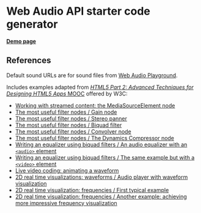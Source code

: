 # Web Audio API starter code generator

**[Demo page][demo-en-base]**

[demo-en-base]: http://antonkhorev.github.io/webaudio-starter/en/base/

## References

Default sound URLs are for sound files from [Web Audio Playground](http://webaudioplayground.appspot.com/).

Includes examples adapted from [*HTML5 Part 2: Advanced Techniques for Designing HTML5 Apps* MOOC](https://www.edx.org/course/html5-part-2-advanced-techniques-w3cx-html5-2x) offered by W3C:

* [Working with streamed content: the MediaSourceElement node](http://jsbin.com/mifaqa/edit)
* [The most useful filter nodes / Gain node](http://jsbin.com/dizipo/edit)
* [The most useful filter nodes / Stereo panner](http://jsbin.com/zojona/edit)
* [The most useful filter nodes / Biquad filter](http://jsbin.com/faqowo/edit)
* [The most useful filter nodes / Convolver node](http://jsbin.com/rikivu/edit)
* [The most useful filter nodes / The Dynamics Compressor node](http://jsbin.com/joyayi/edit)
* [Writing an equalizer using biquad filters / An audio equalizer with an `<audio>` element](http://jsbin.com/tipala/edit)
* [Writing an equalizer using biquad filters / The same example but with a `<video>` element](http://jsbin.com/podaju/edit)
* [Live video coding: animating a waveform](http://jsbin.com/sequtas/edit)
* [2D real time visualizations: waveforms / Audio player with waveform visualization](http://jsbin.com/wigucu/edit)
* [2D real time visualization: frequencies / First typical example](http://jsbin.com/vemaho/edit)
* [2D real time visualization: frequencies / Another example: achieving more impressive frequency visualization](http://jsbin.com/fagadu/edit)
